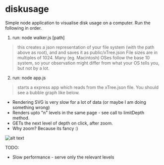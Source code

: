 diskusage
=========

Simple node application to visualise disk usage on a computer. Run the following in order.

1. run: node walker.js [path]
> this creates a json representation of your file system (with the path above as root), and
> and saves it as public/xTree.json
> File sizes are in multiples of 1024. Many (eg. Macintosh) OSes follow the base 10 system, so 
> your observation might differ from what your OS tells you, but not by a lot.

2. run: node app.js
> starts a express app which reads from the xTree.json file. You should see a bubble graph like below.
  * Rendering SVG is very slow for a lot of data (or maybe I am doing something wrong)
  * Renders upto "n" levels in the same page - see call to limitDepth method.
  * GETs the next level of depth on click, after zoom.
  * Why zoom? Because its fancy :)


![alt text](https://lh3.googleusercontent.com/-TI0zTZ8TMuk/UPBRUpTmzPI/AAAAAAAACsM/Xvdrw1F4mHU/s626/filesize-bubbles.png "example")


TODO: 
* Slow performance - serve only the relevant levels



